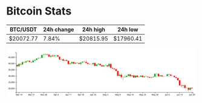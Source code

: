 # Bitcoin Stats

BTC/USDT|24h change|24h high|24h low|
|---|---|---|---|
|$20072.77|7.84%|$20815.95|$17960.41|

<img src="./chart.svg">
